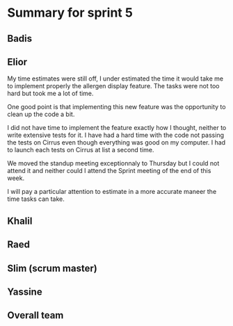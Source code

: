 # Summary for sprint 5

## Badis


## Elior

My time estimates were still off, I under estimated the time it would take me to implement properly the allergen display feature.
The tasks were not too hard but took me a lot of time.

One good point is that implementing this new feature was the opportunity to clean up the code a bit.

I did not have time to implement the feature exactly how I thought, neither to write extensive tests for it.
I have had a hard time with the code not passing the tests on Cirrus even though everything was good on my computer. I had to launch each tests on Cirrus at list a second time.

We moved the standup meeting exceptionnaly to Thursday but I could not attend it and neither could I attend the Sprint meeting of the end of this week.

I will pay a particular attention to estimate in a more accurate maneer the time tasks can take.


## Khalil


## Raed


## Slim (scrum master)


## Yassine



## Overall team
